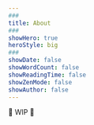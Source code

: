 ```yaml
---
###
title: About
###
showHero: true
heroStyle: big
###
showDate: false
showWordCount: false
showReadingTime: false
showZenMode: false
showAuthor: false
---
```


🚧 WIP 🚧